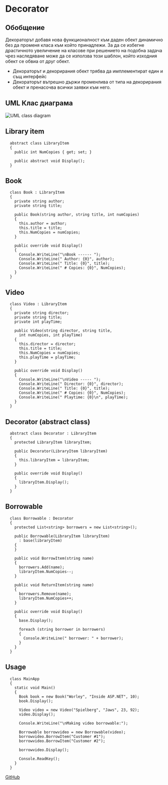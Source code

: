 # Decorator

## Обобщение

Декораторът добавя нова функционалност към даден обект динамично без да променя класа към който принадлежи. За да се избегне драстичното увеличение на класове при решението на подобна задача чрез наследяване може да се използва този шаблон, който изходния обект се обвиа от друг обект.

- Декораторът и декорирания обект трябва да имплементират един и същ интерфейс
- Декораторът вътрешно държи променлива от типа на декорирания обект и пренасочва всички заявки към него.

## UML Клас диаграма

![UML class diagram]( https://upload.wikimedia.org/wikipedia/commons/thumb/e/e9/Decorator_UML_class_diagram.svg/757px-Decorator_UML_class_diagram.svg.png)

## Library item

	  abstract class LibraryItem
	  {
	    public int NumCopies { get; set; }
	 
	    public abstract void Display();
	  }

## Book

	  class Book : LibraryItem
	  {
	    private string author;
	    private string title;
	 
	    public Book(string author, string title, int numCopies)
	    {
	      this.author = author;
	      this.title = title;
	      this.NumCopies = numCopies;
	    }
	 
	    public override void Display()
	    {
	      Console.WriteLine("\nBook ------ ");
	      Console.WriteLine(" Author: {0}", author);
	      Console.WriteLine(" Title: {0}", title);
	      Console.WriteLine(" # Copies: {0}", NumCopies);
	    }
	  }

## Video

	  class Video : LibraryItem
	  {
	    private string director;
	    private string title;
	    private int playTime;
	 
	    public Video(string director, string title,
	      int numCopies, int playTime)
	    {
	      this.director = director;
	      this.title = title;
	      this.NumCopies = numCopies;
	      this.playTime = playTime;
	    }
	 
	    public override void Display()
	    {
	      Console.WriteLine("\nVideo ----- ");
	      Console.WriteLine(" Director: {0}", director);
	      Console.WriteLine(" Title: {0}", title);
	      Console.WriteLine(" # Copies: {0}", NumCopies);
	      Console.WriteLine(" Playtime: {0}\n", playTime);
	    }
	  }

## Decorator (abstract class)

	  abstract class Decorator : LibraryItem
	  {
	    protected LibraryItem libraryItem;
	 
	    public Decorator(LibraryItem libraryItem)
	    {
	      this.libraryItem = libraryItem;
	    }
	 
	    public override void Display()
	    {
	      libraryItem.Display();
	    }
	  }

## Borrowable

	  class Borrowable : Decorator
	  {
	    protected List<string> borrowers = new List<string>();
	 
	    public Borrowable(LibraryItem libraryItem)
	      : base(libraryItem)
	    {
	    }
	 
	    public void BorrowItem(string name)
	    {
	      borrowers.Add(name);
	      libraryItem.NumCopies--;
	    }
	 
	    public void ReturnItem(string name)
	    {
	      borrowers.Remove(name);
	      libraryItem.NumCopies++;
	    }
	 
	    public override void Display()
	    {
	      base.Display();
	 
	      foreach (string borrower in borrowers)
	      {
	        Console.WriteLine(" borrower: " + borrower);
	      }
	    }
	  }

## Usage

	  class MainApp
	  {
	    static void Main()
	    {
	      Book book = new Book("Worley", "Inside ASP.NET", 10);
	      book.Display();
	 
	      Video video = new Video("Spielberg", "Jaws", 23, 92);
	      video.Display();
	 
	      Console.WriteLine("\nMaking video borrowable:");
	 
	      Borrowable borrowvideo = new Borrowable(video);
	      borrowvideo.BorrowItem("Customer #1");
	      borrowvideo.BorrowItem("Customer #2");
	 
	      borrowvideo.Display();
	 
	      Console.ReadKey();
	    }
	  }

[GitHub](https://github.com/NikitoG/TelerikAcademyHomeworks/tree/master/Hight-Quality-Code/StructuralPatternsHomework)